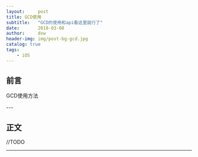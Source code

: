 ```yaml
---
layout:     post
title: GCD使用
subtitle:   "GCD的使用和api看这里就行了"
date:       2018-03-08
author:     dxw
header-img: img/post-bg-gcd.jpg
catalog: true
tags:
    - iOS
---
```



## 前言

GCD使用方法


<p id = "build"></p>
---

## 正文

//TODO



---




